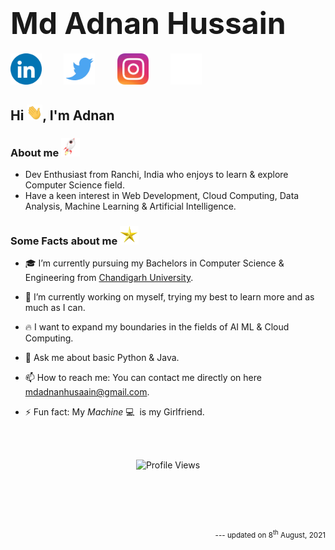 <!-- **mdadnanhusaain/mdadnanhusaain** is a ✨ _special_ ✨ repository because its `README.md` (this file) appears on your GitHub profile. -->
# __<font size="10">Md Adnan Hussain</font>__

<a href="https://www.linkedin.com/in/mdadnanhusaain/"><img src="Assets/LinkedIn.gif" width="50px"></a>
&nbsp;&nbsp;&nbsp;&nbsp;&nbsp;&nbsp;&nbsp;
<a href="https://twitter.com/mdadnanhusaain"><img src="Assets/Twitter.gif" width="50px"></a>
&nbsp;&nbsp;&nbsp;&nbsp;&nbsp;&nbsp;&nbsp;
<a href="https://instagram.com/mdadnanhusaain"><img src="Assets/Instagram.gif" width="50px"></a>
&nbsp;&nbsp;&nbsp;&nbsp;&nbsp;&nbsp;&nbsp;
<a href="mailto:mdadnanhusaain@gmail.com"><img src="Assets/Email.gif" width="50px"></a> 


## __Hi <img src="Assets/Hi.gif" width="25px">, I'm Adnan__
### __About me <img src="Assets/Rocket.gif" width="30px">__ 

<ul>
    <li>Dev Enthusiast from Ranchi, India who enjoys to learn & explore Computer Science field. </li>
    <li>Have a keen interest in Web Development, Cloud Computing, Data Analysis, Machine Learning & Artificial Intelligence. </li>
</ul>


### __Some Facts about me <img src="Assets/Star.gif" width="30px">__

- 🎓 I’m currently pursuing my Bachelors in Computer Science & Engineering from <a href="https://www.cuchd.in">Chandigarh University</a>.

- 🔭 I’m currently working on myself, trying my best to learn more and as much as I can.

- 🔥 I want to expand my boundaries in the fields of AI ML & Cloud Computing.

- 💬 Ask me about basic Python & Java.

- 📫 How to reach me: You can contact me directly on here [mdadnanhusaain@gmail.com](mailto:mdadnanhusaain@gmail.com).

- ⚡ Fun fact: My *Machine* 💻 &nbsp;is my Girlfriend.

<br /><br />

<p align="center"> <img src="https://komarev.com/ghpvc/?username=mdadnanhusaain&label=Views&color=blue&style=plastic" alt="Profile Views" /> </p>
<br /><br /><br /><br />
<sub><p align="right"> --- updated on 8<sup>th</sup> August, 2021 </p></sub>
